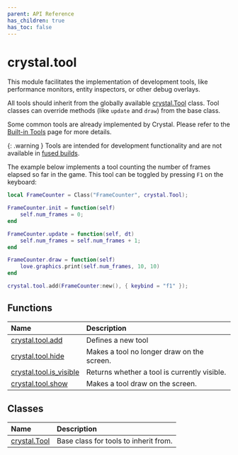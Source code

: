 ```yaml
---
parent: API Reference
has_children: true
has_toc: false
---
```


# crystal.tool

This module facilitates the implementation of development tools, like performance monitors, entity inspectors, or other debug overlays.

All tools should inherit from the globally available [crystal.Tool](tool) class. Tool classes can override methods (like `update` and `draw`) from the base class.

Some common tools are already implemented by Crystal. Please refer to the [Built-in Tools](/tools) page for more details.

{: .warning }
Tools are intended for development functionality and are not available in [fused builds](https://love2d.org/wiki/love.filesystem.isFused).

The example below implements a tool counting the number of frames elapsed so far in the game. This tool can be toggled by pressing `F1` on the keyboard:

```lua
local FrameCounter = Class("FrameCounter", crystal.Tool);

FrameCounter.init = function(self)
	self.num_frames = 0;
end

FrameCounter.update = function(self, dt)
	self.num_frames = self.num_frames + 1;
end

FrameCounter.draw = function(self)
	love.graphics.print(self.num_frames, 10, 10)
end

crystal.tool.add(FrameCounter:new(), { keybind = "f1" });
```

## Functions

| Name                                  | Description                                  |
| :------------------------------------ | :------------------------------------------- |
| [crystal.tool.add](add)               | Defines a new tool                           |
| [crystal.tool.hide](hide)             | Makes a tool no longer draw on the screen.   |
| [crystal.tool.is_visible](is_visible) | Returns whether a tool is currently visible. |
| [crystal.tool.show](show)             | Makes a tool draw on the screen.             |

## Classes

| Name                 | Description                           |
| :------------------- | :------------------------------------ |
| [crystal.Tool](tool) | Base class for tools to inherit from. |
